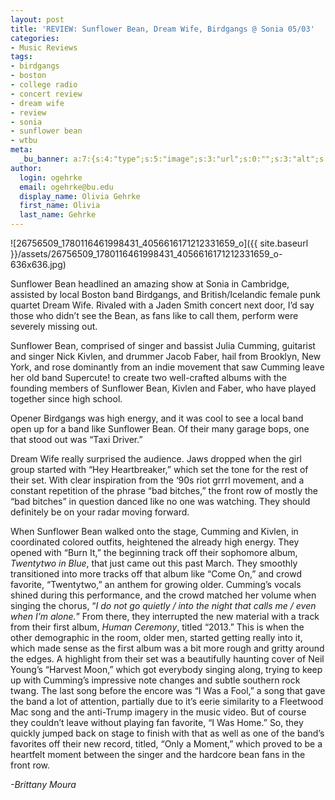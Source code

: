 ```yaml
---
layout: post
title: 'REVIEW: Sunflower Bean, Dream Wife, Birdgangs @ Sonia 05/03'
categories:
- Music Reviews
tags:
- birdgangs
- boston
- college radio
- concert review
- dream wife
- review
- sonia
- sunflower bean
- wtbu
meta:
  _bu_banner: a:7:{s:4:"type";s:5:"image";s:3:"url";s:0:"";s:3:"alt";s:0:"";s:7:"post_id";s:0:"";s:4:"html";s:0:"";s:8:"position";s:12:"contentWidth";s:7:"caption";s:0:"";}
author:
  login: ogehrke
  email: ogehrke@bu.edu
  display_name: Olivia Gehrke
  first_name: Olivia
  last_name: Gehrke
---
```

![26756509_1780116461998431_4056616171212331659_o]({{ site.baseurl }}/assets/26756509_1780116461998431_4056616171212331659_o-636x636.jpg)

Sunflower Bean headlined an amazing show at Sonia in Cambridge, assisted by local Boston band Birdgangs, and British/Icelandic female punk quartet Dream Wife. Rivaled with a Jaden Smith concert next door, I’d say those who didn’t see the Bean, as fans like to call them, perform were severely missing out.

Sunflower Bean, comprised of singer and bassist Julia Cumming, guitarist and singer Nick Kivlen, and drummer Jacob Faber, hail from Brooklyn, New York, and rose dominantly from an indie movement that saw Cumming leave her old band Supercute! to create two well-crafted albums with the founding members of Sunflower Bean, Kivlen and Faber, who have played together since high school.

Opener Birdgangs was high energy, and it was cool to see a local band open up for a band like Sunflower Bean. Of their many garage bops, one that stood out was “Taxi Driver.”

Dream Wife really surprised the audience. Jaws dropped when the girl group started with “Hey Heartbreaker,” which set the tone for the rest of their set. With clear inspiration from the ‘90s riot grrrl movement, and a constant repetition of the phrase “bad bitches,” the front row of mostly the “bad bitches” in question danced like no one was watching. They should definitely be on your radar moving forward.

When Sunflower Bean walked onto the stage, Cumming and Kivlen, in coordinated colored outfits, heightened the already high energy. They opened with “Burn It,” the beginning track off their sophomore album, _Twentytwo in Blue_, that just came out this past March. They smoothly transitioned into more tracks off that album like “Come On,” and crowd favorite, “Twentytwo,” an anthem for growing older. Cumming’s vocals shined during this performance, and the crowd matched her volume when singing the chorus, “_I do not go quietly / into the night that calls me / even when I’m alone._” From there, they interrupted the new material with a track from their first album, _Human Ceremony_, titled “2013.” This is when the other demographic in the room, older men, started getting really into it, which made sense as the first album was a bit more rough and gritty around the edges. A highlight from their set was a beautifully haunting cover of Neil Young’s “Harvest Moon,” which got everybody singing along, trying to keep up with Cumming’s impressive note changes and subtle southern rock twang. The last song before the encore was “I Was a Fool,” a song that gave the band a lot of attention, partially due to it’s eerie similarity to a Fleetwood Mac song and the anti-Trump imagery in the music video. But of course they couldn’t leave without playing fan favorite, “I Was Home.” So, they quickly jumped back on stage to finish with that as well as one of the band’s favorites off their new record, titled, “Only a Moment,” which proved to be a heartfelt moment between the singer and the hardcore bean fans in the front row.

_\-Brittany Moura_